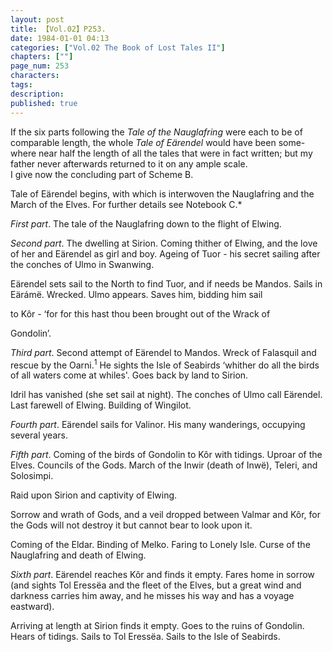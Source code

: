 ```yaml
---
layout: post
title: 【Vol.02】P253.
date: 1984-01-01 04:13
categories: ["Vol.02 The Book of Lost Tales II"]
chapters: [""]
page_num: 253
characters: 
tags: 
description: 
published: true
---
```


<p style="text-indent: 0;">
If the six parts following the <I>Tale of the Nauglafring</I> were each to be of<BR>comparable length, the whole <I>Tale of Eärendel</I> would have been some- <BR>where near half the length of all the tales that were in fact written; but my<BR>father never afterwards returned to it on any ample scale.<BR>I give now the concluding part of Scheme B.
</p>

Tale of Eärendel begins, with which is interwoven the Nauglafring and the March of the Elves. For further details see Notebook C.\*

<I>First part</I>. The tale of the Nauglafring down to the flight of Elwing.

<I>Second part</I>. The dwelling at Sirion. Coming thither of Elwing, and the love of her and Eärendel as girl and boy. Ageing of Tuor - his secret sailing after the conches of Ulmo in Swanwing.

Eärendel sets sail to the North to find Tuor, and if needs be Mandos. Sails in Eärámë. Wrecked. Ulmo appears. Saves him, bidding him sail

to Kôr - ‘for for this hast thou been brought out of the Wrack of

Gondolin’.

<I>Third part</I>. Second attempt of Eärendel to Mandos. Wreck of Falasquil and rescue by the Oarni.<SUP>1</SUP> He sights the Isle of Seabirds ‘whither do all the birds of all waters come at whiles'. Goes back by land to Sirion.

Idril has vanished (she set sail at night). The conches of Ulmo call Eärendel. Last farewell of Elwing. Building of Wingilot.

<I>Fourth part</I>. Eärendel sails for Valinor. His many wanderings, occupying several years.

<I>Fifth part</I>. Coming of the birds of Gondolin to Kôr with tidings. Uproar of the Elves. Councils of the Gods. March of the Inwir (death of Inwë), Teleri, and Solosimpi.

Raid upon Sirion and captivity of Elwing.

Sorrow and wrath of Gods, and a veil dropped between Valmar and Kôr, for the Gods will not destroy it but cannot bear to look upon it.

Coming of the Eldar. Binding of Melko. Faring to Lonely Isle. Curse of the Nauglafring and death of Elwing.

<I>Sixth part</I>. Eärendel reaches Kôr and finds it empty. Fares home in sorrow (and sights Tol Eressëa and the fleet of the Elves, but a great wind and darkness carries him away, and he misses his way and has a voyage eastward).

Arriving at length at Sirion finds it empty. Goes to the ruins of Gondolin. Hears of tidings. Sails to Tol Eressëa. Sails to the Isle of Seabirds.

